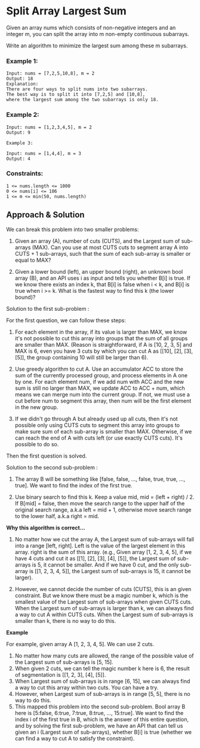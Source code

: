 # Split Array Largest Sum

Given an array nums which consists of non-negative integers and an integer m, you can split the array into m non-empty continuous subarrays.

Write an algorithm to minimize the largest sum among these m subarrays.

### Example 1:

    Input: nums = [7,2,5,10,8], m = 2
    Output: 18
    Explanation:
    There are four ways to split nums into two subarrays.
    The best way is to split it into [7,2,5] and [10,8],
    where the largest sum among the two subarrays is only 18.

### Example 2:

    Input: nums = [1,2,3,4,5], m = 2
    Output: 9

    Example 3:

    Input: nums = [1,4,4], m = 3
    Output: 4

 

### Constraints:

    1 <= nums.length <= 1000
    0 <= nums[i] <= 106
    1 <= m <= min(50, nums.length)


## Approach & Solution

We can break this problem into two smaller problems:

1. Given an array (A), number of cuts (CUTS), and the Largest sum of sub-arrays (MAX). Can you use at most CUTS cuts to segment array A into CUTS + 1 sub-arrays, such that the sum of each sub-array is smaller or equal to MAX?
    
2. Given a lower bound (left), an upper bound (right), an unknown bool array (B), and an API uses i as input and tells you whether B[i] is true. If we know there exists an index k, that B[i] is false when i < k, and B[i] is true when i >= k. What is the fastest way to find this k (the lower bound)?

Solution to the first sub-problem :

For the first question, we can follow these steps:

1. For each element in the array, if its value is larger than MAX, we know it's not possible to cut this array into groups that the sum of all groups are smaller than MAX. (Reason is straightforward, if A is [10, 2, 3, 5] and MAX is 6, even you have 3 cuts by which you can cut A as [[10], [2], [3], [5]], the group containing 10 will still be larger than 6).
    
2. Use greedy algorithm to cut A. Use an accumulator ACC to store the sum of the currently processed group, and process elements in A one by one. For each element num, if we add num with ACC and the new sum is still no larger than MAX, we update ACC to ACC + num, which means we can merge num into the current group. If not, we must use a cut before num to segment this array, then num will be the first element in the new group.
    
3. If we didn't go through A but already used up all cuts, then it's not possible only using CUTS cuts to segment this array into groups to make sure sum of each sub-array is smaller than MAX. Otherwise, if we can reach the end of A with cuts left (or use exactly CUTS cuts). It's possible to do so.

Then the first question is solved.

Solution to the second sub-problem :

1. The array B will be something like [false, false, ..., false, true, true, ..., true]. We want to find the index of the first true.
    
2. Use binary search to find this k. Keep a value mid, mid = (left + right) / 2. If B[mid] = false, then move the search range to the upper half of the original search range, a.k.a left = mid + 1, otherwise move search range to the lower half, a.k.a right = mid.

**Why this algorithm is correct...**

1. No matter how we cut the array A, the Largest sum of sub-arrays will fall into a range [left, right]. Left is the value of the largest element in this array. right is the sum of this array. (e.g., Given array [1, 2, 3, 4, 5], if we have 4 cuts and cut it as [[1], [2], [3], [4], [5]], the Largest sum of sub-arrays is 5, it cannot be smaller. And if we have 0 cut, and the only sub-array is [[1, 2, 3, 4, 5]], the Largest sum of sub-arrays is 15, it cannot be larger).
    
2. However, we cannot decide the number of cuts (CUTS), this is an given constraint. But we know there must be a magic number k, which is the smallest value of the Largest sum of sub-arrays when given CUTS cuts. When the Largest sum of sub-arrays is larger than k, we can always find a way to cut A within CUTS cuts. When the Largest sum of sub-arrays is smaller than k, there is no way to do this.

**Example**

For example, given array A [1, 2, 3, 4, 5]. We can use 2 cuts.

1. No matter how many cuts are allowed, the range of the possible value of the Largest sum of sub-arrays is [5, 15].
2. When given 2 cuts, we can tell the magic number k here is 6, the result of segmentation is [[1, 2, 3], [4], [5]].
3. When Largest sum of sub-arrays is in range [6, 15], we can always find a way to cut this array within two cuts. You can have a try.
4. However, when Largest sum of sub-arrays is in range [5, 5], there is no way to do this.
5. This mapped this problem into the second sub-problem. Bool array B here is [5:false, 6:true, 7:true, 8:true, ..., 15:true]. We want to find the index i of the first true in B, which is the answer of this entire question, and by solving the first sub-problem, we have an API that can tell us given an i (Largest sum of sub-arrays), whether B[i] is true (whether we can find a way to cut A to satisfy the constraint).

